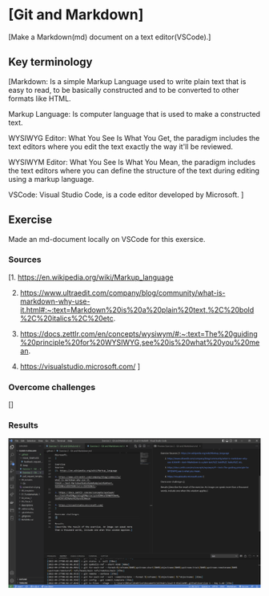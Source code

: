 # [Git and Markdown]
[Make a Markdown(md) document on a text editor(VSCode).]

## Key terminology
[Markdown: Is a simple Markup Language used to write plain text that is easy to read, to be basically constructed and to be converted to other formats like HTML.

Markup Language: Is computer language that is used to make a constructed text.

WYSIWYG Editor: What You See Is What You Get, the paradigm includes the text editors where you edit the text exactly the way it'll be reviewed.

WYSIWYM Editor: What You See Is What You Mean, the paradigm includes the text editors where you can define the structure of the text during editing using a markup language.

VSCode: Visual Studio Code, is a code editor developed by Microsoft.
]

## Exercise
Made an md-document locally on VSCode for this exersice.

### Sources
[1. https://en.wikipedia.org/wiki/Markup_language

2. https://www.ultraedit.com/company/blog/community/what-is-markdown-why-use-it.html#:~:text=Markdown%20is%20a%20plain%20text,%2C%20bold%2C%20italics%2C%20etc.

3. https://docs.zettlr.com/en/concepts/wysiwym/#:~:text=The%20guiding%20principle%20for%20WYSIWYG,see%20is%20what%20you%20mean.

4. https://visualstudio.microsoft.com/
]

### Overcome challenges
[]

### Results
![VSCode](https://github.com/Techgrounds-Cloud-9/cloud-9-Atalla90/blob/bc80fb7eb0a86b18c8adc9e8299a689ef071f3e9/00_includes/Git/VSCode.png)